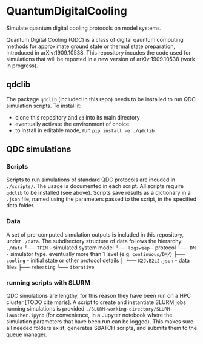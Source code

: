 # QuantumDigitalCooling
Simulate quantum digital cooling protocols on model systems.

Quantum Digital Cooling (QDC) is a class of digital qauntum computing methods for approximate ground state or thermal state preparation, introduced in arXiv:1909.10538.
This repository incudes the code used for simulations that will be reported in a new version of arXiv:1909.10538 (work in progress).


## qdclib

The package `qdclib` (included in this repo) needs to be installed to run QDC simulation scripts.
To install it:
- clone this repository and `cd` into its main directory
- eventually activate the environment of choice
- to install in editable mode, run `pip install -e ./qdclib`


## QDC simulations

### Scripts
Scripts to run simulations of standard QDC protocols are incuded in `./scripts/`.
The usage is documented in each script.
All scripts require `qdclib` to be installed (see above).
Scripts save results as a dictionary in a `.json` file, named using the parameters passed to the script, in the specified data folder.

### Data
A set of pre-computed simulation outputs is included in this repository, under `./data`.
The subdirectory structure of data follows the hierarchy:
`./data`
└── `TFIM` - simulated system model
    └── `logsweep` - protocol
        └── `DM` - simulator type. eventually more than 1 level (e.g. `continuous/DM/`)
            ├── `cooling` - initial state or other protocol details
            │    └── `K2JvB2L2.json` - data files
            ├── `reheating`
            └── `iterative`

### running scripts with SLURM
QDC simulations are lengthy, for this reason they have been run on a HPC cluster [TODO cite maris].
A script to create and instantiate SLURM jobs running simulations is provided `./SLURM-working-directory/SLURM-launcher.ipynb` (for convenience, in a Jupyter notebook where the simulation parameters that have been run can be logged).
This makes sure all needed folders exist, generates SBATCH scripts, and submits them to the queue manager.
